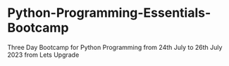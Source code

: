 # Python-Programming-Essentials-Bootcamp
Three Day Bootcamp for Python Programming from 24th July to 26th July 2023 from Lets Upgrade
